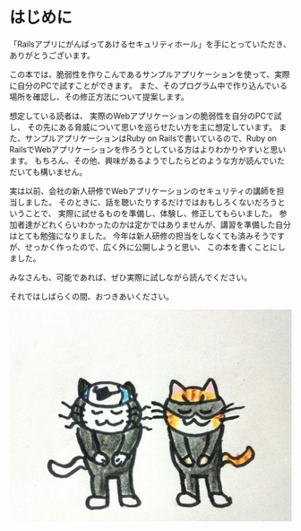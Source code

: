 # はじめに

「Railsアプリにがんばってあけるセキュリティホール」を手にとっていただき、ありがとうございます。

この本では、脆弱性を作りこんであるサンプルアプリケーションを使って、実際に自分のPCで試すことができます。
また、そのプログラム中で作り込んでいる場所を確認し、その修正方法について提案します。

想定している読者は、
実際のWebアプリケーションの脆弱性を自分のPCで試し、
その先にある脅威について思いを巡らせたい方を主に想定しています。
また、サンプルアプリケーションはRuby on Railsで書いているので、Ruby on RailsでWebアプリケーションを作ろうとしている方はよりわかりやすいと思います。
もちろん、その他、興味があるようでしたらどのような方が読んでいただいても構いません。

実は以前、会社の新人研修でWebアプリケーションのセキュリティの講師を担当しました。
そのときに、話を聴いたりするだけではおもしろくないだろうということで、
実際に試せるものを準備し、体験し、修正してもらいました。
参加者達がどれくらいわかったのかは定かではありませんが、講習を準備した自分はとても勉強になりました。
今年は新人研修の担当をしなくても済みそうですが、せっかく作ったので、広く外に公開しようと思い、
この本を書くことにしました。

みなさんも、可能であれば、ぜひ実際に試しながら読んでください。

それではしばらくの間、おつきあいください。

![ペコリ](../images/1_01_introduction/bow.jpg)

